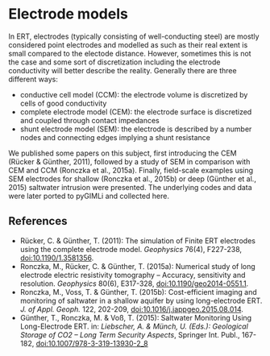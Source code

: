 # Electrode models

In ERT, electrodes (typically consisting of well-conducting steel) are mostly considered point electrodes and modelled as such as their real extent is small compared to the electode distance. However, sometimes this is not the case and some sort of discretization including the electrode conductivity will better describe the reality. Generally there are three different ways:
- conductive cell model (CCM): the electrode volume is discretized by cells of good conductivity 
- complete electrode model (CEM): the electrode surface is discretized and coupled through contact impedances
- shunt electrode model (SEM): the electrode is described by a number nodes and connecting edges implying a shunt resistance

We published some papers on this subject, first introducing the CEM (Rücker & Günther, 2011), followed by a study of SEM in comparison with CEM and CCM (Ronczka et al., 2015a). Finally, field-scale examples using SEM electrodes for shallow (Ronczka et al., 2015b) or deep (Günther et al., 2015) saltwater intrusion were presented. The underlying codes and data were later ported to pyGIMLi and  collected here.

## References
- Rücker, C. & Günther, T. (2011): The simulation of Finite ERT electrodes using the complete electrode model. *Geophysics* 76(4), F227-238, [doi:10.1190/1.3581356](https://doi.org/10.1190/1.3581356).
- Ronczka, M., Rücker, C. & Günther, T. (2015a): Numerical study of long electrode electric resistivity tomography – Accuracy, sensitivity and resolution. *Geophysics* 80(6), E317-328, [doi:10.1190/geo2014-0551.1](https://doi.org/10.1190/geo2014-0551.1).
- Ronczka, M., Voss, T. & Günther, T. (2015b): Cost-efficient imaging and monitoring of saltwater in a shallow aquifer by using long-electrode ERT. *J. of Appl. Geoph.* 122, 202-209, [doi:10.1016/j.jappgeo.2015.08.014](https:/doi.org/10.1016/j.jappgeo.2015.08.014).
- Günther, T., Ronczka, M. & Voß, T. (2015): Saltwater Monitoring Using Long-Electrode ERT. in: *Liebscher, A. & Münch, U. (Eds.): Geological Storage of CO2 – Long Term Security Aspects*, Springer Int. Publ., 167-182, [doi:10.1007/978-3-319-13930-2_8](https://doi.org/10.1007/978-3-319-13930-2_8)
